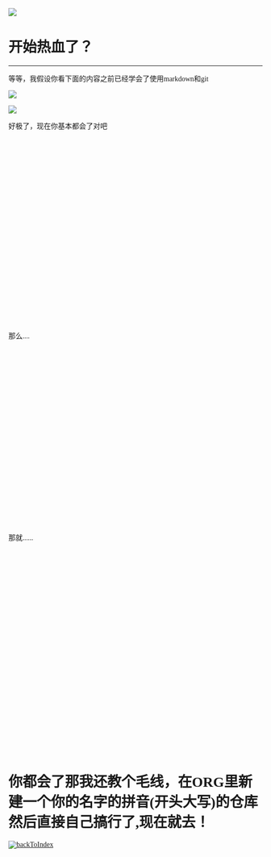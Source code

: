 <font face=等线>

[![](https://s2.ax1x.com/2019/11/01/KHSRxI.png)](https://github.com/GUET-CSSTA-GC/ORG-POLICY/blob/master/mdflies/FormatOfReports/FormatOfReports.md)

# 开始热血了？

---

等等，我假设你看下面的内容之前已经学会了使用markdown和git  
  
[![](https://s2.ax1x.com/2019/11/01/KHSfMt.png)](https://github.com/GUET-CSSTA-GC/ORG-POLICY/blob/master/mdflies/StartWithMarkdown/StartWithMarkdown.md)
  
[![](https://s2.ax1x.com/2019/11/01/KHS2RA.png)](https://github.com/GUET-CSSTA-GC/ORG-POLICY/blob/master/mdflies/StartWithGit/StartWithGit.md)

好极了，现在你基本都会了对吧

  </br></br></br></br></br></br></br></br></br></br></br></br></br></br></br></br></br></br></br></br></br></br></br>
  
  那么....

  </br></br></br></br></br></br></br></br></br></br></br></br></br></br></br></br></br></br></br></br></br></br>
  
  那就......
  
  </br></br></br></br></br></br></br></br></br></br></br></br></br></br></br></br></br></br></br></br></br></br></br></br></br>

# 你都会了那我还教个毛线，在ORG里新建一个你的名字的拼音(开头大写)的仓库然后直接自己搞行了,现在就去！

  
[![backToIndex](https://s2.ax1x.com/2019/10/29/KfK1e0.png)](https://github.com/GUET-CSSTA-GC/ORG-POLICY#)

</font>